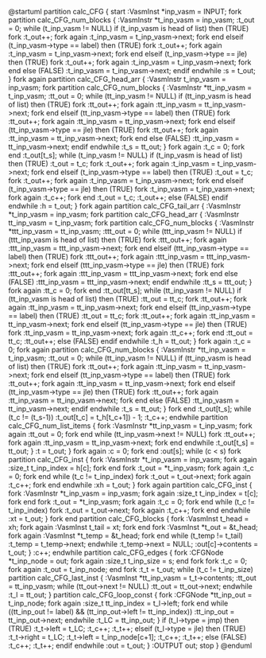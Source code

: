 @startuml
    partition calc_CFG {
        start
        :VasmInst *inp_vasm = INPUT;
        fork
            partition calc_CFG_num_blocks {
                :VasmInstr *t_inp_vasm = inp_vasm;
                :t_out = 0;
                while (t_inp_vasm != NULL)
                    if (t_inp_vasm is head of list) then (TRUE)
                        fork
                            :t_out++;
                        fork again
                            :t_inp_vasm = t_inp_vasm->next;
                        fork end
                    elseif (t_inp_vasm->type == label) then (TRUE)
                        fork
                            :t_out++;
                        fork again
                            :t_inp_vasm = t_inp_vasm->next;
                        fork end
                    elseif (t_inp_vasm->type == jle) then (TRUE)
                        fork
                            :t_out++;
                        fork again
                            :t_inp_vasm = t_inp_vasm->next;
                        fork end
                    else (FALSE)
                        :t_inp_vasm = t_inp_vasm->next;
                    endif
                endwhile
                :s = t_out;
            }
        fork again
            partition calc_CFG_head_arr {
                :VasmInstr t_inp_vasm = inp_vasm;
                fork
                    partition calc_CFG_num_blocks {
                        :VasmInstr *tt_inp_vasm = t_inp_vasm;
                        :tt_out = 0;
                        while (tt_inp_vasm != NULL)
                            if (tt_inp_vasm is head of list) then (TRUE)
                                fork
                                    :tt_out++;
                                fork again
                                    :tt_inp_vasm = tt_inp_vasm->next;
                                fork end
                            elseif (tt_inp_vasm->type == label) then (TRUE)
                                fork
                                    :tt_out++;
                                fork again
                                    :tt_inp_vasm = tt_inp_vasm->next;
                                fork end
                            elseif (tt_inp_vasm->type == jle) then (TRUE)
                                fork
                                    :tt_out++;
                                fork again
                                    :tt_inp_vasm = tt_inp_vasm->next;
                                fork end
                            else (FALSE)
                                :tt_inp_vasm = tt_inp_vasm->next;
                            endif
                        endwhile
                        :t_s = tt_out;
                    }
                fork again
                    :t_c = 0;
                fork end
                :t_out[t_s];
                while (t_inp_vasm != NULL)
                    if (t_inp_vasm is head of list) then (TRUE)
                        :t_out = t_c;
                        fork
                            :t_out++;
                        fork again
                            :t_inp_vasm = t_inp_vasm->next;
                        fork end
                    elseif (t_inp_vasm->type == label) then (TRUE)
                        :t_out = t_c;
                        fork
                            :t_out++;
                        fork again
                            :t_inp_vasm = t_inp_vasm->next;
                        fork end
                    elseif (t_inp_vasm->type == jle) then (TRUE)
                        fork
                            :t_inp_vasm = t_inp_vasm->next;
                        fork again
                            :t_c++;
                        fork end
                        :t_out = t_c;
                        :t_out++;
                    else (FALSE)
                    endif
                endwhile
                :h = t_out;
            }
        fork again
            partition calc_CFG_tail_arr {
                :VasmInstr *t_inp_vasm = inp_vasm;
                fork
                    partition calc_CFG_head_arr {
                        :VasmInstr tt_inp_vasm = t_inp_vasm;
                        fork
                            partition calc_CFG_num_blocks {
                                :VasmInstr *ttt_inp_vasm = tt_inp_vasm;
                                :ttt_out = 0;
                                while (ttt_inp_vasm != NULL)
                                    if (ttt_inp_vasm is head of list) then (TRUE)
                                        fork
                                            :ttt_out++;
                                        fork again
                                            :ttt_inp_vasm = ttt_inp_vasm->next;
                                        fork end
                                    elseif (ttt_inp_vasm->type == label) then (TRUE)
                                        fork
                                            :ttt_out++;
                                        fork again
                                            :ttt_inp_vasm = ttt_inp_vasm->next;
                                        fork end
                                    elseif (ttt_inp_vasm->type == jle) then (TRUE)
                                        fork
                                            :ttt_out++;
                                        fork again
                                            :ttt_inp_vasm = ttt_inp_vasm->next;
                                        fork end
                                    else (FALSE)
                                        :ttt_inp_vasm = ttt_inp_vasm->next;
                                    endif
                                endwhile
                                :tt_s = ttt_out;
                            }
                        fork again
                            :tt_c = 0;
                        fork end
                        :tt_out[tt_s];
                        while (tt_inp_vasm != NULL)
                            if (tt_inp_vasm is head of list) then (TRUE)
                                :tt_out = tt_c;
                                fork
                                    :tt_out++;
                                fork again
                                    :tt_inp_vasm = tt_inp_vasm->next;
                                fork end
                            elseif (tt_inp_vasm->type == label) then (TRUE)
                                :tt_out = tt_c;
                                fork
                                    :tt_out++;
                                fork again
                                    :tt_inp_vasm = tt_inp_vasm->next;
                                fork end
                            elseif (tt_inp_vasm->type == jle) then (TRUE)
                                fork
                                    :tt_inp_vasm = tt_inp_vasm->next;
                                fork again
                                    :tt_c++;
                                fork end
                                :tt_out = tt_c;
                                :tt_out++;
                            else (FALSE)
                            endif
                        endwhile
                        :t_h = tt_out;
                    }
                fork again
                    :t_c = 0;
                fork again
                    partition calc_CFG_num_blocks {
                        :VasmInstr *tt_inp_vasm = t_inp_vasm;
                        :tt_out = 0;
                        while (tt_inp_vasm != NULL)
                            if (tt_inp_vasm is head of list) then (TRUE)
                                fork
                                    :tt_out++;
                                fork again
                                    :tt_inp_vasm = tt_inp_vasm->next;
                                fork end
                            elseif (tt_inp_vasm->type == label) then (TRUE)
                                fork
                                    :tt_out++;
                                fork again
                                    :tt_inp_vasm = tt_inp_vasm->next;
                                fork end
                            elseif (tt_inp_vasm->type == jle) then (TRUE)
                                fork
                                    :tt_out++;
                                fork again
                                    :tt_inp_vasm = tt_inp_vasm->next;
                                fork end
                            else (FALSE)
                                :tt_inp_vasm = tt_inp_vasm->next;
                            endif
                        endwhile
                        :t_s = tt_out;
                    }
                fork end
                    :t_out[t_s];
                while (t_c != (t_s-1))
                    :t_out[t_c] = t_h[t_c+1]) - 1;
                    :t_c++;
                endwhile
                partition calc_CFG_num_list_items {
                    fork
                        :VasmInstr *tt_inp_vasm = t_inp_vasm;
                    fork again
                        :tt_out = 0;
                    fork end
                    while (tt_inp_vasm->next != NULL)
                        fork
                            :tt_out++;
                        fork again
                            :tt_inp_vasm = tt_inp_vasm->next;
                        fork end
                    endwhile
                    :t_out[t_s] = tt_out;
                }
                :t = t_out;
            }
        fork again
            :c = 0;
        fork end
        :out[s];
        while (c < s)
            fork
                partition calc_CFG_inst {
                    fork
                        :VasmInstr *t_inp_vasm = inp_vasm;
                    fork again
                        :size_t t_inp_index = h[c];
                    fork end
                    fork
                        :t_out = *t_inp_vasm;
                    fork again
                        :t_c = 0;
                    fork end
                    while (t_c != t_inp_index)
                        fork
                            :t_out = t_out->next;
                        fork again
                            :t_c++;
                        fork end
                    endwhile
                    :xh = t_out;
                }
            fork again
                partition calc_CFG_inst {
                    fork
                        :VasmInstr *t_inp_vasm = inp_vasm;
                    fork again
                        :size_t t_inp_index = t[c];
                    fork end
                    fork
                        :t_out = *t_inp_vasm;
                    fork again
                        :t_c = 0;
                    fork end
                    while (t_c != t_inp_index)
                        fork
                            :t_out = t_out->next;
                        fork again
                            :t_c++;
                        fork end
                    endwhile
                    :xt = t_out;
                }
            fork end
            partition calc_CFG_blocks {
                fork
                    :VasmInst t_head = xh;
                fork again
                    :VasmInst t_tail = xt;
                fork end
                fork
                    :VasmInst *t_out = &t_head;
                fork again
                    :VasmInst *t_temp = &t_head;
                fork end
                while (t_temp != t_tail)
                    :t_temp = t_temp->next;
                endwhile
                :t_temp->next = NULL;
                :out[c]->contents = t_out;
            }
            :c++;
        endwhile
        partition calc_CFG_edges {
            fork
                :CFGNode *t_inp_node = out;
            fork again
                :size_t t_inp_size = s;
            end fork
            fork
                :t_c = 0;
            fork again
                :t_out = t_inp_node;
            end fork
            :t_t = t_out;
            while (t_c != t_inp_size)
                partition calc_CFG_last_inst {
                    :VasmInst *tt_inp_vasm = t_t->contents;
                    :tt_out = tt_inp_vasm;
                    while (tt_out->next != NULL)
                        :tt_out = tt_out->next;
                    endwhile
                    :t_l = tt_out;
                }
                partition calc_CFG_loop_const {
                    fork
                        :CFGNode *tt_inp_out = t_inp_node;
                    fork again
                        :size_t tt_inp_index = t_l->left;
                    fork end
                    while ((tt_inp_out != label) && (tt_inp_out->left != tt_inp_index))
                        :tt_inp_out = tt_inp_out->next;
                    endwhile
                    :t_LC = tt_inp_out;
                }
                if (t_l->type = jmp) then (TRUE)
                    :t_t->left = t_LC;
                    :t_c++;
                    :t_t++;
                elseif (t_l->type = jle) then (TRUE)
                    :t_t->right = t_LC;
                    :t_t->left = t_inp_node[c+1];
                    :t_c++;
                    :t_t++;
                else (FALSE)
                    :t_c++;
                    :t_t++;
                endif
            endwhile
            :out = t_out;
        }
        :OUTPUT out;
        stop
    }
@enduml

